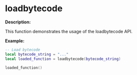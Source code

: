 # loadbytecode

**Description:**

This function demonstrates the usage of the loadbytecode API.

**Example:**

```lua
-- Load bytecode
local bytecode_string = "..."
local loaded_function = loadbytecode(bytecode_string)

loaded_function()
```
